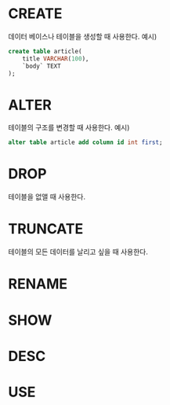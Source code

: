 # CREATE
데이터 베이스나 테이블을 생성할 때 사용한다.
예시)
```SQL
create table article(
	title VARCHAR(100),
    `body` TEXT
);
```


# ALTER
테이블의 구조를 변경할 때 사용한다.
예시)
```SQL
alter table article add column id int first;
```


# DROP
테이블을 없앨 때 사용한다.

# TRUNCATE
테이블의 모든 데이터를 날리고 싶을 때 사용한다.

# RENAME


# SHOW

# DESC

# USE
